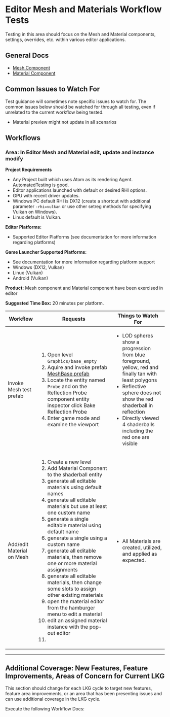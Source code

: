 # Editor Mesh and Materials Workflow Tests

Testing in this area should focus on the Mesh and Material components, settings, overrides, etc. within various editor applications.

## General Docs
* [Mesh Component](https://www.o3de.org/docs/user-guide/components/reference/atom/mesh/)
* [Material Component](https://www.o3de.org/docs/user-guide/components/reference/atom/material/)

## Common Issues to Watch For

Test guidance will sometimes note specific issues to watch for. The common issues below should be watched for through all testing, even if unrelated to the current workflow being tested.
- Material preview might not update in all scenarios

## Workflows

### Area: In Editor Mesh and Material edit, update and instance modify

**Project Requirements**
* Any Project built which uses Atom as its rendering Agent. AutomatedTesting is good.
* Editor applications launched with default or desired RHI options.
* GPU with recent driver updates.
* Windows PC default RHI is DX12 (create a shortcut with additional parameter `-rhi=vulkan` or use other setreg methods for specifying Vulkan on Windows).
* Linux default is Vulkan.


**Editor Platforms:**
* Supported Editor Platforms (see documentation for more information regarding platforms)

**Game Launcher Supported Platforms:**
* See documentation for more information regarding platform support
* Windows (DX12, Vulkan)
* Linux (Vulkan)
* Android (Vulkan)

**Product:** Mesh component and Material component have been exercised in editor

**Suggested Time Box:** 20 minutes per platform.

| Workflow                     | Requests           | Things to Watch For |
|------------------------------|--------------------|---------------------|
| Invoke Mesh test prefab      | <ol><li>Open level `Graphics/base_empty`</li><li>Aquire and invoke prefab [MeshBase.prefab](/images/MeshBase.prefab)</li><li>Locate the entity named `Probe` and on the Reflection Probe component entity inspector click Bake Reflection Probe</li><li>Enter game mode and examine the viewport</li></ol> | <ul><li>LOD spheres show a progression from blue foreground, yellow, red and finally tan with least polygons</li><li>Reflective sphere does not show the red shaderball in reflection</li><li>Directly viewed 4 shaderballs including the red one are visible</li></ul>  |
| Add/edit Material on Mesh    | <ol><li>Create a new level</li><li>Add Material Component to the shaderball entity</li><li>generate all editable materials using default names</li><li>generate all editable materials but use at least one custom name</li><li>generate a single editable material using default name</li><li>generate a single using a custom name</li><li>generate all editable materials, then remove one or more material assignments</li><li>generate all editable materials, then change some slots to assign other existing materials</li><li>open the material editor from the hamburger menu to edit a material</li><li>edit an assigned material instance with the pop-out editor</li><li></li></ol> | <ul><li>All Materials are created, utilized, and applied as expected.</li></ul>  |
---


## Additional Coverage: New Features, Feature Improvements, Areas of Concern for Current LKG
This section should change for each LKG cycle to target new features, feature area improvements, or an area that has been presenting issues and can use additional coverage in the LKG cycle.

Execute the following Workflow Docs:


